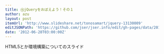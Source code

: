 ```yaml
---
title: ⑮jQueryをおぼえよう！その１
author: azu
layout: post
itemUrl: 'http://www.slideshare.net/tonosamart/jquery-13130009'
editJSONPath: 'https://github.com/jser/jser.info/edit/gh-pages/data/2012/06/index.json'
date: '2012-06-28T03:00:00Z'
---
```

HTML5とか環境構築についてのスライド
